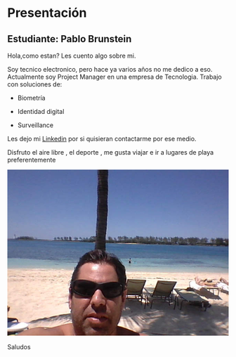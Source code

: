 # Presentación
## Estudiante: Pablo Brunstein

Hola,como estan?
Les cuento algo sobre mi.

Soy tecnico electronico, pero hace ya varios años no me dedico a eso.
Actualmente soy Project Manager en una empresa de Tecnologia.
Trabajo con soluciones de:

* Biometría

* Identidad digital

* Surveillance

Les dejo mi [Linkedin] por si quisieran contactarme por ese medio.

Disfruto el aire libre , el deporte , me gusta viajar e ir a lugares de playa preferentemente


![Image text](https://github.com/pablobrunstein/Images/blob/9eab2393d4356168980ec0c5b5898b1d3287491c/Foto.jpg)

[Linkedin]: https://www.linkedin.com/in/pablobrunstein/

Saludos

